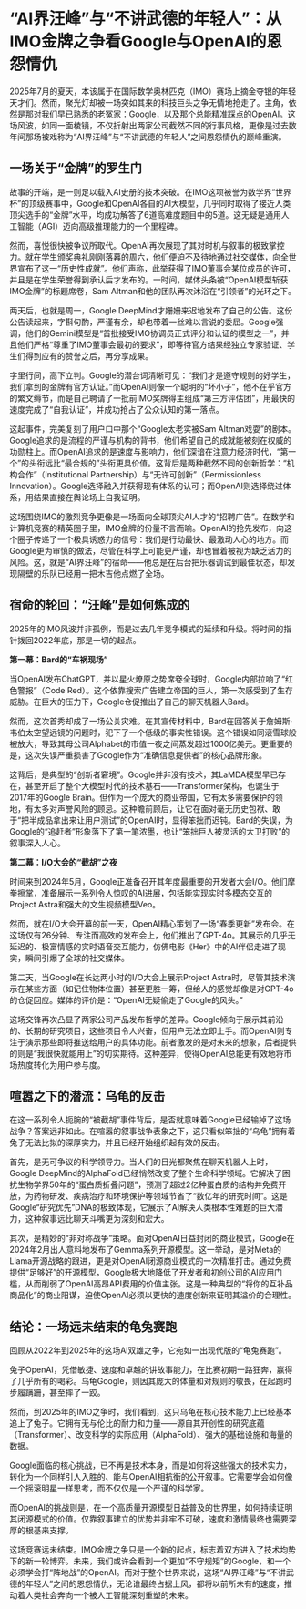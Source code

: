 # “AI界汪峰”与“不讲武德的年轻人”：从IMO金牌之争看Google与OpenAI的恩怨情仇

2025年7月的夏天，本该属于在国际数学奥林匹克（IMO）赛场上摘金夺银的年轻天才们。然而，聚光灯却被一场突如其来的科技巨头之争无情地抢走了。主角，依然是那对我们早已熟悉的老冤家：Google，以及那个总能精准踩点的OpenAI。这场风波，如同一面棱镜，不仅折射出两家公司截然不同的行事风格，更像是过去数年间那场被戏称为“AI界汪峰”与“不讲武德的年轻人”之间恩怨情仇的巅峰重演。

## 一场关于“金牌”的罗生门

故事的开端，是一则足以载入AI史册的技术突破。在IMO这项被誉为数学界“世界杯”的顶级赛事中，Google和OpenAI各自的AI大模型，几乎同时取得了接近人类顶尖选手的“金牌”水平，均成功解答了6道高难度题目中的5道。这无疑是通用人工智能（AGI）迈向高级推理能力的一个里程碑。

然而，喜悦很快被争议所取代。OpenAI再次展现了其对时机与叙事的极致掌控力。就在学生颁奖典礼刚刚落幕的周六，他们便迫不及待地通过社交媒体，向全世界宣布了这一“历史性成就”。他们声称，此举获得了IMO董事会某位成员的许可，并且是在学生荣誉得到承认后才发布的。一时间，媒体头条被“OpenAI模型斩获IMO金牌”的标题席卷，Sam Altman和他的团队再次沐浴在“引领者”的光环之下。

两天后，也就是周一，Google DeepMind才姗姗来迟地发布了自己的公告。这份公告读起来，字斟句酌，严谨有余，却也带着一丝难以言说的委屈。Google强调，他们的Gemini模型是“首批接受IMO协调员正式评分和认证的模型之一”，并且他们严格“尊重了IMO董事会最初的要求”，即等待官方结果经独立专家验证、学生们得到应有的赞誉之后，再分享成果。

字里行间，高下立判。Google的潜台词清晰可见：“我们才是遵守规则的好学生，我们拿到的金牌有官方认证。”而OpenAI则像一个聪明的“坏小子”，他不在乎官方的繁文缛节，而是自己聘请了一批前IMO奖牌得主组成“第三方评估团”，用最快的速度完成了“自我认证”，并成功抢占了公众认知的第一落点。

这起事件，完美复刻了用户口中那个“Google太老实被Sam Altman戏耍”的剧本。Google追求的是流程的严谨与机构的背书，他们希望自己的成就能被刻在权威的功勋柱上。而OpenAI追求的是速度与影响力，他们深谙在注意力经济时代，“第一个”的头衔远比“最合规的”头衔更具价值。这背后是两种截然不同的创新哲学：“机构合作”（Institutional Partnership）与“无许可创新”（Permissionless Innovation）。Google选择融入并获得现有体系的认可；而OpenAI则选择绕过体系，用结果直接在舆论场上自我证明。

这场围绕IMO的激烈竞争更像是一场面向全球顶尖AI人才的“招聘广告”。在数学和计算机竞赛的精英圈子里，IMO金牌的份量不言而喻。OpenAI的抢先发布，向这个圈子传递了一个极具诱惑力的信号：我们是行动最快、最激动人心的地方。而Google更为审慎的做法，尽管在科学上可能更严谨，却也冒着被视为缺乏活力的风险。这，就是“AI界汪峰”的宿命——他总是在后台把乐器调试到最佳状态，却发现隔壁的乐队已经用一把木吉他点燃了全场。

## 宿命的轮回：“汪峰”是如何炼成的

2025年的IMO风波并非孤例，而是过去几年竞争模式的延续和升级。将时间的指针拨回2022年底，那是一切的起点。

**第一幕：Bard的“车祸现场”**

当OpenAI发布ChatGPT，并以星火燎原之势席卷全球时，Google内部拉响了“红色警报”（Code Red）。这个依靠搜索广告建立帝国的巨人，第一次感受到了生存威胁。在巨大的压力下，Google仓促推出了自己的聊天机器人Bard。

然而，这次首秀却成了一场公关灾难。在其宣传材料中，Bard在回答关于詹姆斯·韦伯太空望远镜的问题时，犯下了一个低级的事实性错误。这个错误如同滚雪球般被放大，导致其母公司Alphabet的市值一夜之间蒸发超过1000亿美元。更重要的是，这次失误严重损害了Google作为“准确信息提供者”的核心品牌形象。

这背后，是典型的“创新者窘境”。Google并非没有技术，其LaMDA模型早已存在，甚至开启了整个大模型时代的技术基石——Transformer架构，也诞生于2017年的Google Brain。但作为一个庞大的商业帝国，它有太多需要保护的领地，有太多对声誉风险的顾忌。这种瞻前顾后，让它在面对毫无历史包袱、敢于“把半成品拿出来让用户测试”的OpenAI时，显得笨拙而迟钝。Bard的失误，为Google的“追赶者”形象落下了第一笔浓墨，也让“笨拙巨人被灵活的大卫打败”的叙事深入人心。

**第二幕：I/O大会的“截胡”之夜**

时间来到2024年5月，Google正准备召开其年度最重要的开发者大会I/O。他们摩拳擦掌，准备展示一系列令人惊叹的AI进展，包括能实现实时多模态交互的Project Astra和强大的文生视频模型Veo。

然而，就在I/O大会开幕的前一天，OpenAI精心策划了一场“春季更新”发布会。在这场仅有26分钟、专注而高效的发布会上，他们推出了GPT-4o。其展示的几乎无延迟的、极富情感的实时语音交互能力，仿佛电影《Her》中的AI伴侣走进了现实，瞬间引爆了全球的社交媒体。

第二天，当Google在长达两小时的I/O大会上展示Project Astra时，尽管其技术演示在某些方面（如记住物体位置）甚至更胜一筹，但给人的感觉却像是对GPT-4o的仓促回应。媒体的评价是：“OpenAI无疑偷走了Google的风头。”

这场交锋再次凸显了两家公司产品发布哲学的差异。Google倾向于展示其前沿的、长期的研究项目，这些项目令人兴奋，但用户无法立即上手。而OpenAI则专注于演示那些即将推送给用户的具体功能。前者激发的是对未来的想象，后者提供的则是“我很快就能用上”的切实期待。这种差异，使得OpenAI总能更有效地将市场热度转化为用户参与度。

## 喧嚣之下的潜流：乌龟的反击

在这一系列令人扼腕的“被截胡”事件背后，是否就意味着Google已经输掉了这场战争？答案远非如此。在喧嚣的叙事战争表象之下，这只看似笨拙的“乌龟”拥有着兔子无法比拟的深厚实力，并且已经开始组织起有效的反击。

首先，是无可争议的科学领导力。当人们的目光都聚焦在聊天机器人上时，Google DeepMind的AlphaFold已经悄然改变了整个生命科学领域。它解决了困扰生物学界50年的“蛋白质折叠问题”，预测了超过2亿种蛋白质的结构并免费开放，为药物研发、疾病治疗和环境保护等领域节省了“数亿年的研究时间”。这是Google“研究优先”DNA的极致体现，它展示了AI解决人类根本性难题的巨大潜力，这种叙事远比聊天斗嘴更为深刻和宏大。

其次，是精妙的“非对称战争”策略。面对OpenAI日益封闭的商业模式，Google在2024年2月出人意料地发布了Gemma系列开源模型。这一举动，是对Meta的Llama开源战略的跟进，更是对OpenAI闭源商业模式的一次精准打击。通过免费提供“足够好”的开源模型，Google极大地降低了开发者和初创公司的AI应用门槛，从而削弱了OpenAI高昂API费用的价值主张。这是一种典型的“将你的互补品商品化”的商业阳谋，迫使OpenAI必须以更快的速度创新来证明其溢价的合理性。

## 结论：一场远未结束的龟兔赛跑

回顾从2022年到2025年的这场AI双雄之争，它宛如一出现代版的“龟兔赛跑”。

兔子OpenAI，凭借敏捷、速度和卓越的讲故事能力，在比赛初期一路狂奔，赢得了几乎所有的喝彩。乌龟Google，则因其庞大的体量和对规则的敬畏，在起跑时步履蹒跚，甚至摔了一跤。

然而，到2025年的IMO之争时，我们看到，这只乌龟在核心技术能力上已经基本追上了兔子。它拥有无与伦比的耐力和力量——源自其开创性的研究底蕴（Transformer）、改变科学的实际应用（AlphaFold）、强大的基础设施和海量的数据。

Google面临的核心挑战，已不再是技术本身，而是如何将这些强大的技术实力，转化为一个同样引人入胜的、能与OpenAI相抗衡的公开叙事。它需要学会如何像一个摇滚明星一样思考，而不仅仅是一个严谨的科学家。

而OpenAI的挑战则是，在一个高质量开源模型日益普及的世界里，如何持续证明其闭源模式的价值。仅靠叙事建立的优势并非牢不可破，速度和激情最终也需要深厚的根基来支撑。

这场竞赛远未结束。IMO金牌之争只是一个新的起点，标志着双方进入了技术均势下的新一轮博弈。未来，我们或许会看到一个更加“不守规矩”的Google，和一个必须学会打“阵地战”的OpenAI。而对于整个世界来说，这场“AI界汪峰”与“不讲武德的年轻人”之间的恩怨情仇，无论谁最终占据上风，都将以前所未有的速度，推动着人类社会奔向一个被人工智能深刻重塑的未来。